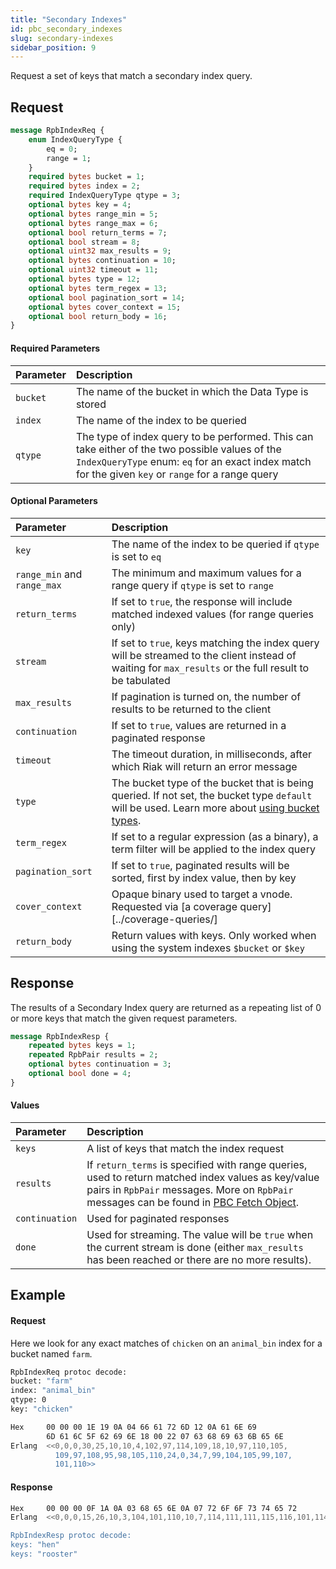 ```yaml
---
title: "Secondary Indexes"
id: pbc_secondary_indexes
slug: secondary-indexes
sidebar_position: 9
---
```


Request a set of keys that match a secondary index query.

## Request

```protobuf
message RpbIndexReq {
    enum IndexQueryType {
        eq = 0;
        range = 1;
    }
    required bytes bucket = 1;
    required bytes index = 2;
    required IndexQueryType qtype = 3;
    optional bytes key = 4;
    optional bytes range_min = 5;
    optional bytes range_max = 6;
    optional bool return_terms = 7;
    optional bool stream = 8;
    optional uint32 max_results = 9;
    optional bytes continuation = 10;
    optional uint32 timeout = 11;
    optional bytes type = 12;
    optional bytes term_regex = 13;
    optional bool pagination_sort = 14;
    optional bytes cover_context = 15;
    optional bool return_body = 16;
}
```

#### Required Parameters

| Parameter | Description                                                                                                                                                                                           |
|:----------|:------------------------------------------------------------------------------------------------------------------------------------------------------------------------------------------------------|
| `bucket`  | The name of the bucket in which the Data Type is stored                                                                                                                                               |
| `index`   | The name of the index to be queried                                                                                                                                                                   |
| `qtype`   | The type of index query to be performed. This can take either of the two possible values of the `IndexQueryType` enum: `eq` for an exact index match for the given `key` or `range` for a range query |

#### Optional Parameters

| Parameter                   | Description                                                                                                                                                                                |
|:----------------------------|:-------------------------------------------------------------------------------------------------------------------------------------------------------------------------------------------|
| `key`                       | The name of the index to be queried if `qtype` is set to `eq`                                                                                                                              |
| `range_min` and `range_max` | The minimum and maximum values for a range query if `qtype` is set to `range`                                                                                                              |
| `return_terms`              | If set to `true`, the response will include matched indexed values (for range queries only)                                                                                                |
| `stream`                    | If set to `true`, keys matching the index query will be streamed to the client instead of waiting for `max_results` or the full result to be tabulated                                     |
| `max_results`               | If pagination is turned on, the number of results to be returned to the client                                                                                                             |
| `continuation`              | If set to `true`, values are returned in a paginated response                                                                                                                              |
| `timeout`                   | The timeout duration, in milliseconds, after which Riak will return an error message                                                                                                       |
| `type`                      | The bucket type of the bucket that is being queried. If not set, the bucket type `default` will be used. Learn more about [using bucket types](../../../developing/usage/bucket-types.md). |
| `term_regex`                | If set to a regular expression (as a binary), a term filter will be applied to the index query                                                                                             |
| `pagination_sort`           | If set to `true`, paginated results will be sorted, first by index value, then by key                                                                                                      |
| `cover_context`             | Opaque binary used to target a vnode. Requested via [a coverage query][../coverage-queries/]                                                                                               |
| `return_body`               | Return values with keys. Only worked when using the system indexes `$bucket` or `$key`                                                                                                     |

## Response

The results of a Secondary Index query are returned as a repeating list
of 0 or more keys that match the given request parameters.

```protobuf
message RpbIndexResp {
    repeated bytes keys = 1;
    repeated RpbPair results = 2;
    optional bytes continuation = 3;
    optional bool done = 4;
}
```

#### Values

| Parameter      | Description                                                                                                                                                                                                                                               |
|:---------------|:----------------------------------------------------------------------------------------------------------------------------------------------------------------------------------------------------------------------------------------------------------|
| `keys`         | A list of keys that match the index request                                                                                                                                                                                                               |
| `results`      | If `return_terms` is specified with range queries, used to return matched index values as key/value pairs in `RpbPair` messages. More on `RpbPair` messages can be found in [PBC Fetch Object](../../../developing/api/protocol-buffers/fetch-object.md). |
| `continuation` | Used for paginated responses                                                                                                                                                                                                                              |
| `done`         | Used for streaming. The value will be `true` when the current stream is done (either `max_results` has been reached or there are no more results).                                                                                                        |

## Example

#### Request

Here we look for any exact matches of `chicken` on an `animal_bin` index
for a bucket named `farm`.

```bash
RpbIndexReq protoc decode:
bucket: "farm"
index: "animal_bin"
qtype: 0
key: "chicken"

Hex     00 00 00 1E 19 0A 04 66 61 72 6D 12 0A 61 6E 69
        6D 61 6C 5F 62 69 6E 18 00 22 07 63 68 69 63 6B 65 6E
Erlang  <<0,0,0,30,25,10,10,4,102,97,114,109,18,10,97,110,105,
          109,97,108,95,98,105,110,24,0,34,7,99,104,105,99,107,
          101,110>>
```

#### Response

```bash
Hex     00 00 00 0F 1A 0A 03 68 65 6E 0A 07 72 6F 6F 73 74 65 72
Erlang  <<0,0,0,15,26,10,3,104,101,110,10,7,114,111,111,115,116,101,114>>

RpbIndexResp protoc decode:
keys: "hen"
keys: "rooster"
```
